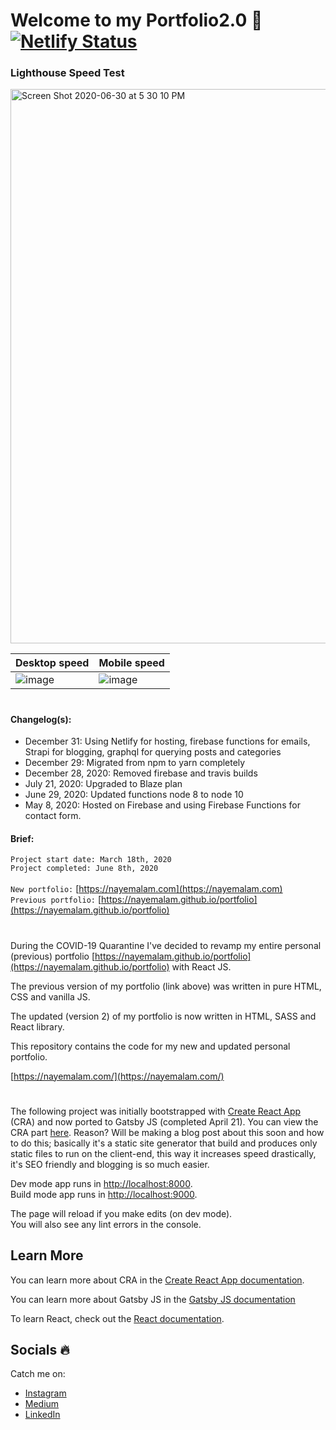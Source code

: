 # Welcome to my Portfolio2.0 🚀 [![Netlify Status](https://api.netlify.com/api/v1/badges/31c0e7d0-1c58-4965-b211-4470dc9c11d0/deploy-status)](https://app.netlify.com/sites/nayemalam-portfolio/deploys)

### Lighthouse Speed Test

<img width="887" alt="Screen Shot 2020-06-30 at 5 30 10 PM" src="https://user-images.githubusercontent.com/25883629/86179176-cb605d00-baf7-11ea-968b-e8c4af391d9b.png">

| Desktop speed                                                                                                  | Mobile speed                                                                                                   |
| -------------------------------------------------------------------------------------------------------------- | -------------------------------------------------------------------------------------------------------------- |
| ![image](https://user-images.githubusercontent.com/25883629/84351997-7c737780-ab8a-11ea-854b-ce542a2ca47e.png) | ![image](https://user-images.githubusercontent.com/25883629/84351937-5f3ea900-ab8a-11ea-94ad-9dd91e3468b4.png) |

#

#### Changelog(s):

- December 31: Using Netlify for hosting, firebase functions for emails, Strapi for blogging, graphql for querying posts and categories
- December 29: Migrated from npm to yarn completely
- December 28, 2020: Removed firebase and travis builds
- July 21, 2020: Upgraded to Blaze plan
- June 29, 2020: Updated functions node 8 to node 10
- May 8, 2020: Hosted on Firebase and using Firebase Functions for contact form.

#### Brief:

`Project start date: March 18th, 2020` <br/>
`Project completed: June 8th, 2020` <br/> <br/>
`New portfolio:` [https://nayemalam.com](https://nayemalam.com) <br/>
`Previous portfolio:` [https://nayemalam.github.io/portfolio](https://nayemalam.github.io/portfolio)

#

During the COVID-19 Quarantine I've decided to revamp my entire personal (previous) portfolio [https://nayemalam.github.io/portfolio](https://nayemalam.github.io/portfolio) with React JS.

The previous version of my portfolio (link above) was written in pure HTML, CSS and vanilla JS.

The updated (version 2) of my portfolio is now written in HTML, SASS and React library.

This repository contains the code for my new and updated personal portfolio.

[https://nayemalam.com/](https://nayemalam.com/)

#

The following project was initially bootstrapped with [Create React App](https://github.com/facebook/create-react-app) (CRA) and now ported to Gatsby JS (completed April 21). You can view the CRA part [here](https://github.com/nayemalam/portfoliov2/tree/cra-backup). Reason? Will be making a blog post about this soon and how to do this; basically it's a static site generator that build and produces only static files to run on the client-end, this way it increases speed drastically, it's SEO friendly and blogging is so much easier.

Dev mode app runs in [http://localhost:8000](http://localhost:8000). <br/>
Build mode app runs in [http://localhost:9000](http://localhost:9000).

The page will reload if you make edits (on dev mode). <br />
You will also see any lint errors in the console.

## Learn More

You can learn more about CRA in the [Create React App documentation](https://facebook.github.io/create-react-app/docs/getting-started).

You can learn more about Gatsby JS in the [Gatsby JS documentation](https://www.gatsbyjs.org/)

To learn React, check out the [React documentation](https://reactjs.org/).

## Socials 🔥

Catch me on:

- [Instagram](https://www.instagram.com/nayem_wizdom/)
- [Medium](https://medium.com/@nayemalam)
- [LinkedIn](https://www.linkedin.com/in/nayemalam/)
